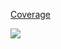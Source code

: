 [Coverage](https://app.codecov.io/gh/freaxnx01/Extensions)



![](https://img.shields.io/codecov/c/github/freaxnx01/extensions)
